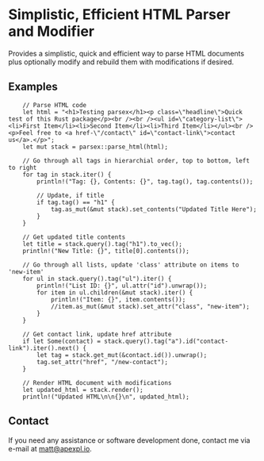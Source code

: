 
# Simplistic, Efficient HTML Parser and Modifier

Provides a simplistic, quick and efficient way to parse HTML documents plus optionally modify and rebuild them with modifications if desired.

## Examples

~~~
    // Parse HTML code
    let html = "<h1>Testing parsex</h1><p class=\"headline\">Quick test of this Rust package</p><br /><br /><ul id=\"category-list\"><li>First Item</li><li>Second Item</li><li>Third Item</li></ul><br /><p>Feel free to <a href-\"/contact\" id=\"contact-link\">contact us</a>.</p>";
    let mut stack = parsex::parse_html(html);

    // Go through all tags in hierarchial order, top to bottom, left to right
    for tag in stack.iter() {
        println!("Tag: {}, Contents: {}", tag.tag(), tag.contents());

        // Update, if title
        if tag.tag() == "h1" {
            tag.as_mut(&mut stack).set_contents("Updated Title Here");
        }
    }

    // Get updated title contents
    let title = stack.query().tag("h1").to_vec();
    println!("New Title: {}", title[0].contents());

    // Go through all lists, update 'class' attribute on items to 'new-item'
    for ul in stack.query().tag("ul").iter() {
        println!("List ID: {}", ul.attr("id").unwrap());
        for item in ul.children(&mut stack).iter() {
            println!("Item: {}", item.contents());
            //item.as_mut(&mut stack).set_attr("class", "new-item");
        }
    }

    // Get contact link, update href attribute
    if let Some(contact) = stack.query().tag("a").id("contact-link").iter().next() {
        let tag = stack.get_mut(&contact.id()).unwrap();
        tag.set_attr("href", "/new-contact");
    }

    // Render HTML document with modifications
    let updated_html = stack.render();
    println!("Updated HTML\n\n{}\n", updated_html);
~~~


## Contact

If you need any assistance or software development done, contact me via e-mail at matt@apexpl.io.

